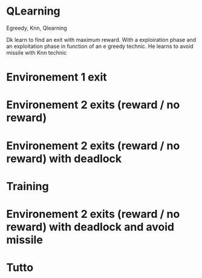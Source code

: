 # QLearning
Egreedy, Knn, Qlearning

Dk learn to find an exit with maximum reward. With a exploiration phase and an exploitation phase in function of an e greedy technic. He learns to avoid missile with Knn technic


<h1>Environement 1 exit</h1>


<h1>Environement 2 exits (reward / no reward)</h1>



<h1>Environement 2 exits (reward / no reward) with deadlock</h1>



<h1>Training</h1>



<h1>Environement 2 exits (reward / no reward) with deadlock and avoid missile</h1>





<h1>Tutto</h1>
